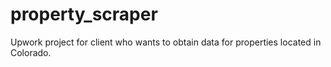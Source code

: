 # property_scraper
Upwork project for client who wants to obtain data for properties located in Colorado. 
